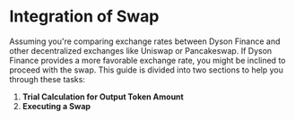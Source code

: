# Integration of Swap

Assuming you're comparing exchange rates between Dyson Finance and other decentralized exchanges like Uniswap or Pancakeswap. If Dyson Finance provides a more favorable exchange rate, you might be inclined to proceed with the swap. This guide is divided into two sections to help you through these tasks:

1. **Trial Calculation for Output Token Amount**
2. **Executing a Swap**
